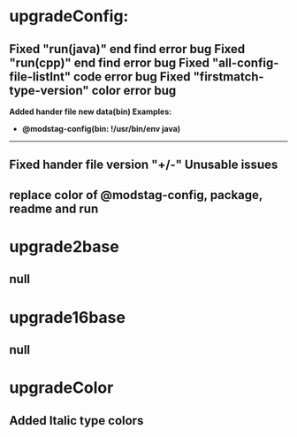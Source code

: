 **upgradeConfig:**
===
Fixed "run(java)" end find error bug
Fixed "run(cpp)" end find error bug
Fixed "all-config-file-listInt" code error bug
Fixed "firstmatch-type-version" color error bug
---
**Added hander file new data(bin) Examples:**
- **@modstag-config(bin: !/usr/bin/env java)**
---
Fixed hander file version "+/-" Unusable issues
---
replace color of @modstag-config, package, readme and run
---
**upgrade2base**
===
null
---
**upgrade16base**
===
null
---
**upgradeColor**
===
Added Italic type colors
---
